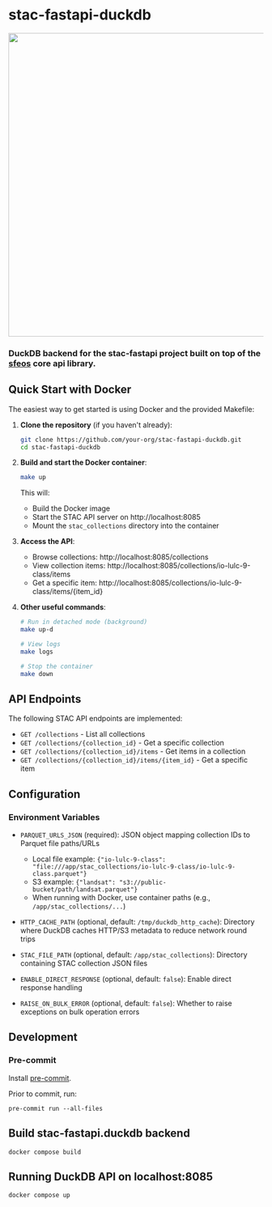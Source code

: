 # stac-fastapi-duckdb

<!-- markdownlint-disable MD033 MD041 -->

<p align="left">
  <img src="https://github.com/radiantearth/stac-site/raw/master/images/logo/stac-030-long.png" width=600>
</p>

### DuckDB backend for the stac-fastapi project built on top of the [sfeos](https://github.com/stac-utils/stac-fastapi-elasticsearch-opensearch) core api library.

## Quick Start with Docker

The easiest way to get started is using Docker and the provided Makefile:

1. **Clone the repository** (if you haven't already):
   ```bash
   git clone https://github.com/your-org/stac-fastapi-duckdb.git
   cd stac-fastapi-duckdb
   ```

2. **Build and start the Docker container**:
   ```bash
   make up
   ```
   This will:
   - Build the Docker image
   - Start the STAC API server on http://localhost:8085
   - Mount the `stac_collections` directory into the container

3. **Access the API**:
   - Browse collections: http://localhost:8085/collections
   - View collection items: http://localhost:8085/collections/io-lulc-9-class/items
   - Get a specific item: http://localhost:8085/collections/io-lulc-9-class/items/{item_id}

4. **Other useful commands**:
   ```bash
   # Run in detached mode (background)
   make up-d
   
   # View logs
   make logs
   
   # Stop the container
   make down
   ```

## API Endpoints

The following STAC API endpoints are implemented:
- `GET /collections` - List all collections
- `GET /collections/{collection_id}` - Get a specific collection
- `GET /collections/{collection_id}/items` - Get items in a collection
- `GET /collections/{collection_id}/items/{item_id}` - Get a specific item

## Configuration

### Environment Variables

- `PARQUET_URLS_JSON` (required): JSON object mapping collection IDs to Parquet file paths/URLs
  - Local file example: `{"io-lulc-9-class": "file:///app/stac_collections/io-lulc-9-class/io-lulc-9-class.parquet"}`
  - S3 example: `{"landsat": "s3://public-bucket/path/landsat.parquet"}`
  - When running with Docker, use container paths (e.g., `/app/stac_collections/...`)

- `HTTP_CACHE_PATH` (optional, default: `/tmp/duckdb_http_cache`): 
  Directory where DuckDB caches HTTP/S3 metadata to reduce network round trips

- `STAC_FILE_PATH` (optional, default: `/app/stac_collections`):
  Directory containing STAC collection JSON files

- `ENABLE_DIRECT_RESPONSE` (optional, default: `false`):
  Enable direct response handling

- `RAISE_ON_BULK_ERROR` (optional, default: `false`):
  Whether to raise exceptions on bulk operation errors

## Development

### Pre-commit

Install [pre-commit](https://pre-commit.com/#install).

Prior to commit, run:

```shell
pre-commit run --all-files
```

## Build stac-fastapi.duckdb backend

```shell
docker compose build
```
  
## Running DuckDB API on localhost:8085

```shell
docker compose up
```

